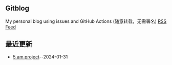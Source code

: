 ## Gitblog
My personal blog using issues and GitHub Actions (随意转载，无需署名)
[RSS Feed](https://raw.githubusercontent.com/Narglc/gitblog/master/feed.xml)

## 最近更新
- [5 am project](https://github.com/Narglc/gitblog/issues/2)--2024-01-31
